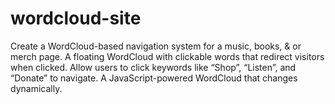 # wordcloud-site
Create a WordCloud-based navigation system for a music, books, &amp; or merch page. A floating WordCloud with clickable words that redirect visitors when clicked. Allow users to click keywords like “Shop”, “Listen”, and “Donate” to navigate. A JavaScript-powered WordCloud that changes dynamically.
